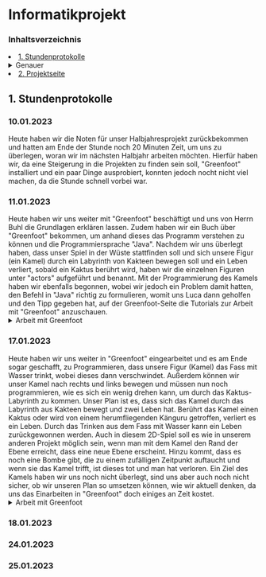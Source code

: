 # Informatikprojekt
### Inhaltsverzeichnis
<li><a href="#kapitel1">1. Stundenprotokolle</a></h2></li>
<details id="Link"><summary>Genauer</summary>
    
  <li><a href="#kapitel1.1">10.01.2023</a></h3></li>
  <li><a href="#kapitel1.2">11.01.2023</a></h3></li>
  <li><a href="#kapitel1.3">17.01.2023</a></h3></li>
  <li><a href="#kapitel1.4">18.01.2023</a></h3></li>
  <li><a href="#kapitel1.5">24.01.2023</a></h3></li>
  <li><a href="#kapitel1.6">25.01.2023</a></h3></li>
</details>

<li><a href="https://github.com/Jana894/Projektseite-2.-Halbjahr/blob/main/README.md">2. Projektseite</a></h2></li>

<h2 id="kapitel1">1. Stundenprotokolle</h2>

<h3 id="kapitel1.1">10.01.2023</h3>
Heute haben wir die Noten für unser Halbjahresprojekt zurückbekommen und hatten am Ende der Stunde noch 20 Minuten Zeit, um uns zu überlegen, woran wir im nächsten Halbjahr arbeiten  möchten. Hierfür haben wir, da eine Steigerung in die Projekten zu finden sein soll, "Greenfoot" installiert und ein paar Dinge ausprobiert, konnten jedoch nocht nicht viel machen, da die Stunde schnell vorbei war.

<h3 id="kapitel1.2">11.01.2023</h3>
Heute haben wir uns weiter mit "Greenfoot" beschäftigt und uns von Herrn Buhl die Grundlagen erklären lassen. Zudem haben wir ein Buch über "Greenfoot" bekommen, um anhand dieses das Programm verstehen zu können und die Programmiersprache "Java". Nachdem wir uns überlegt haben, dass unser Spiel in der Wüste stattfinden soll und sich unsere Figur (ein Kamel) durch ein Labyrinth von Kakteen bewegen soll und ein Leben verliert, sobald ein Kaktus berührt wird, haben wir die einzelnen Figuren unter "actors" aufgeführt und benannt.
Mit der Programmierung des Kamels haben wir ebenfalls begonnen, wobei wir jedoch ein Problem damit hatten, den Befehl in "Java" richtig zu formulieren, womit uns Luca dann geholfen und den Tipp gegeben hat, auf der Greenfoot-Seite die Tutorials zur Arbeit mit "Greenfoot" anzuschauen.

<details id="Link"><summary>Arbeit mit Greenfoot</summary>

[Homepage-Greenfoot](https://www.greenfoot.org/doc)
  
![screenshot greenfoot](Bilder/Screenshot_Greenfoot_tutorials.png "Screenshot von Greenfoot")
</details>

<h3 id="kapitel1.3">17.01.2023</h3>
Heute haben wir uns weiter in "Greenfoot" eingearbeitet und es am Ende sogar geschafft, zu Programmieren, dass unsere Figur (Kamel) das Fass mit Wasser  trinkt, wobei dieses dann verschwindet. Außerdem können wir unser Kamel nach rechts und links bewegen und müssen nun noch programmieren, wie es sich ein wenig drehen kann, um durch das Kaktus-Labyrinth zu kommen. 
Unser Plan ist es, dass sich das Kamel durch das Labyrinth aus Kakteen bewegt und zwei Leben hat. Berührt das Kamel einen Kaktus oder wird von einem herumfliegenden Känguru getroffen, verliert es ein Leben. Durch das Trinken aus dem Fass mit Wasser kann ein Leben zurückgewonnen werden. Auch in diesem 2D-Spiel soll es wie in unserem anderen Projekt möglich sein, wenn man mit dem Kamel den Rand der Ebene erreicht, dass eine neue Ebene erscheint. Hinzu kommt, dass es noch eine Bombe gibt, die zu einem zufälligen Zeitpunkt auftaucht und wenn sie das Kamel trifft, ist dieses tot und man hat verloren. Ein Ziel des Kamels haben wir uns noch nicht überlegt, sind uns aber auch noch nicht sicher, ob wir unseren Plan so umsetzen können, wie wir aktuell denken, da uns das Einarbeiten in "Greenfoot" doch einiges an Zeit kostet.

<details id="Link"><summary>Arbeit mit Greenfoot</summary>

</details>

<h3 id="kapitel1.4">18.01.2023</h3>

<h3 id="kapitel1.5">24.01.2023</h3>

<h3 id="kapitel1.6">25.01.2023</h3>
